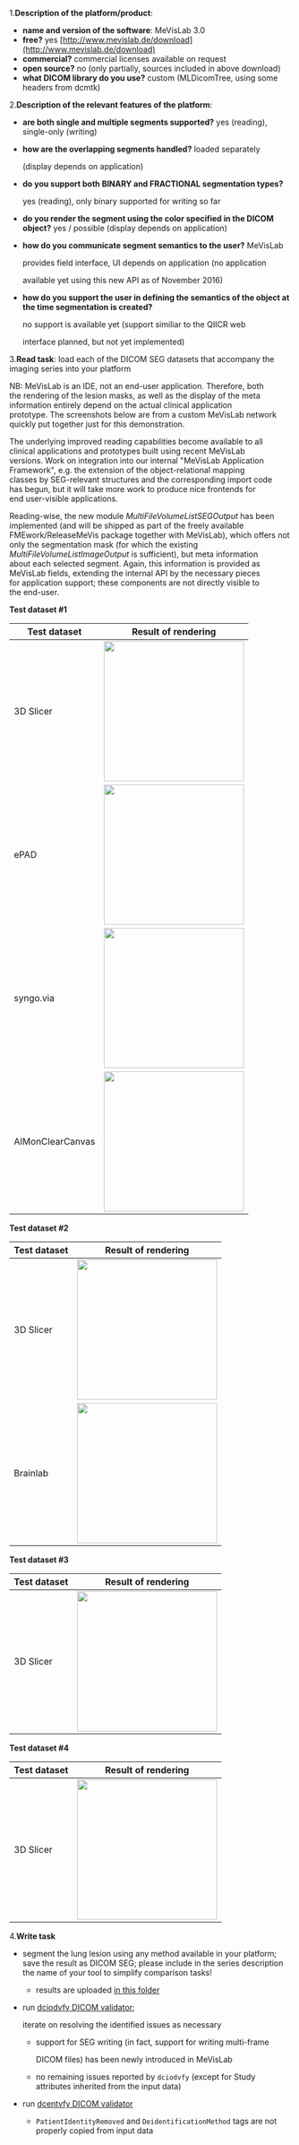 
1.**Description of the platform/product**:

* **name and version of the software**: MeVisLab 3.0
* **free?** yes [http://www.mevislab.de/download](http://www.mevislab.de/download)
* **commercial?** commercial licenses available on request
* **open source?** no \(only partially, sources included in above download\)
* **what DICOM library do you use?** custom \(MLDicomTree, using some headers from dcmtk\)

2.**Description of the relevant features of the platform**:

* **are both single and multiple segments supported?** yes \(reading\), single-only \(writing\)
* **how are the overlapping segments handled?** loaded separately

  \(display depends on application\)

* **do you support both BINARY and FRACTIONAL segmentation types?**

  yes \(reading\), only binary supported for writing so far

* **do you render the segment using the color specified in the DICOM object?** yes / possible \(display depends on application\)
* **how do you communicate segment semantics to the user?** MeVisLab

  provides field interface, UI depends on application \(no application

  available yet using this new API as of November 2016\)

* **how do you support the user in defining the semantics of the object at the time segmentation is created?**

  no support is available yet \(support similiar to the QIICR web

  interface planned, but not yet implemented\)

3.**Read task**: load each of the DICOM SEG datasets that accompany the imaging series into your platform

NB: MeVisLab is an IDE, not an end-user application.  Therefore, both  
the rendering of the lesion masks, as well as the display of the meta  
information entirely depend on the actual clinical application  
prototype. The screenshots below are from a custom MeVisLab network  
quickly put together just for this demonstration.

The underlying improved reading capabilities become available to all  
clinical applications and prototypes built using recent MeVisLab  
versions.  Work on integration into our internal "MeVisLab Application  
Framework", e.g. the extension of the object-relational mapping  
classes by SEG-relevant structures and the corresponding import code  
has begun, but it will take more work to produce nice frontends for  
end user-visible applications.

Reading-wise, the new module _MultiFileVolumeListSEGOutput_ has been  
implemented \(and will be shipped as part of the freely available  
FMEwork/ReleaseMeVis package together with MeVisLab\), which offers not  
only the segmentation mask \(for which the existing  
_MultiFileVolumeListImageOutput_ is sufficient\), but meta information  
about each selected segment.  Again, this information is provided as  
MeVisLab fields, extending the internal API by the necessary pieces  
for application support; these components are not directly visible to  
the end-user.

**Test dataset #1**

| Test dataset | Result of rendering |
| -- | -- |
| 3D Slicer | <img src="../MeVisLab/slicer-read-lidc.png" width=250> |
| ePAD | <img src="../MeVisLab/epad-read-lidc.png" width=250> |
| syngo.via | <img src="../MeVisLab/syngo-read-lidc.png" width=250> |
| AIMonClearCanvas| <img src="../MeVisLab/aimclearcanvas-read-lidc.png" width=250> |

**Test dataset #2**

| Test dataset | Result of rendering |
| -- | -- |
| 3D Slicer | <img src="../MeVisLab/slicer-read-hnc-pet.png" width=250> |
| Brainlab | <img src="../MeVisLab/brainlab-read-hnc-colored-ct.png" width=250> |

**Test dataset #3**

| Test dataset | Result of rendering |
| -- | -- |
| 3D Slicer | <img src="../MeVisLab/slicer-read-hnc-many.png" width=250> |

**Test dataset #4**

| Test dataset | Result of rendering |
| -- | -- |
| 3D Slicer | <img src="../MeVisLab/slicer-read-prostate.png" width=250> |

4.**Write task**

* segment the lung lesion using any method available in your platform; save the result as DICOM SEG; please include in the series description the name of your tool to simplify comparison tasks!
  * results are uploaded [in this folder](http://slicer.kitware.com/midas3/folder/4932)
* run [dciodvfy DICOM validator](http://www.dclunie.com/dicom3tools/dciodvfy.html);

  iterate on resolving the identified issues as necessary

  * support for SEG writing \(in fact, support for writing multi-frame

    DICOM files\) has been newly introduced in MeVisLab

  * no remaining issues reported by `dciodvfy` \(except for Study attributes inherited from the input data\)

* run [dcentvfy DICOM validator](http://www.dclunie.com/dicom3tools/dcentvfy.html)
  * `PatientIdentityRemoved` and `DeidentificationMethod` tags are not properly copied from input data

